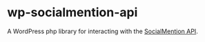 # wp-socialmention-api
A WordPress php library for interacting with the [SocialMention API](http://www.socialmention.com/api/).
